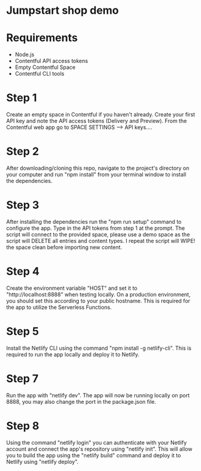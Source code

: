# Jumpstart shop demo

# Requirements

- Node.js
- Contentful API access tokens
- Empty Contentful Space
- Contentful CLI tools

# Step 1

Create an empty space in Contentful if you haven't already.
Create your first API key and note the API access tokens (Delivery and Preview).
From the Contentful web app go to SPACE SETTINGS --> API keys....

# Step 2

After downloading/cloning this repo, navigate to the project's directory on your computer and run "npm install" from
your terminal window to install the dependencies.

# Step 3

After installing the dependencies run the "npm run setup" command to configure the app.
Type in the API tokens from step 1 at the prompt. The script will connect to the provided space, please use a demo space
as the script will DELETE all entries and content types. I repeat the script will WIPE! the space clean before importing
new content.

# Step 4

Create the environment variable "HOST" and set it to "http://localhost:8888" when testing locally. On a production
environment, you should set this according to your public hostname. This is required for the app to utilize the
Serverless Functions.

# Step 5

Install the Netlify CLI using the command "npm install -g netlify-cli". This is required to run the app locally and
deploy it to Netlify.

# Step 7

Run the app with "netlify dev". The app will now be running locally on port 8888, you may also change the port in the
package.json file.

# Step 8

Using the command "netlify login" you can authenticate with your Netlify account and connect the app's repository
using "netlify init". This will allow you to build the app using the "netlify build" command and deploy it to Netlify
using "netlify deploy".
